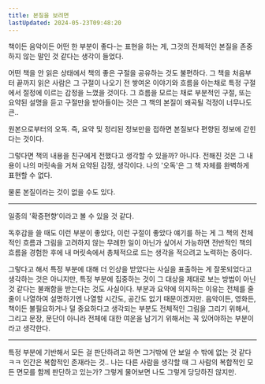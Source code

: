 ```yaml
---
title: 본질을 보려면
lastUpdated: 2024-05-23T09:48:20
---
```


책이든 음악이든 어떤 한 부분이 좋다-는 표현을 하는 게, 그것의 전체적인 본질을 존중하지 않는 말인 것 같다는 생각이 들었다.

어떤 책을 안 읽은 상태에서 책의 좋은 구절을 공유하는 것도 불편하다. 그 책을 처음부터 끝까지 읽은 사람은 그 구절이 나오기 전 쌓여온 이야기와 흐름을 아는채로 특정 구절에서 절정에 이르는 감정을 느꼈을 것이다. 그 흐름을 모르는 채로 부분적인 구절, 또는 요약된 설명을 듣고 구절만을 받아들이는 것은 그 책의 본질이 왜곡될 걱정이 너무나도 큰.. 

원본으로부터의 오독.
즉, 요약 및 정리된 정보만을 접하면 본질보다 편향된 정보에 갇힌다는 것이다.

그렇다면 책의 내용을 친구에게 전했다고 생각할 수 있을까? 아니다. 전해진 것은 그 내용이 나의 머릿속을 거쳐 요약된 감정, 생각이다. 나의 '오독'은 그 책 자체를 완벽하게 표현할 수 없다.


물론 본질이라는 것이 없을 수도 있다.

---

일종의 '확증편향'이라고 볼 수 있을 것 같다.

독후감을 쓸 때도 이런 부분이 좋았다, 이런 구절이 좋았다 얘기를 하는 게 그 책의 전체적인 흐름과 그림을 고려하지 않는 무례한 일이 아닌가 싶어서 가능하면 전반적인 책의 흐름을 경험한 후에 내 머릿속에서 총체적으로 드는 생각을 적으려고 노력하는 중이다.

그렇다고 해서 특정 부분에 대해 더 인상을 받았다는 사실을 표출하는 게 잘못되었다고 생각하는 것은 아니지만, 특정 부분에 집중하는 것이 그 대상을 제대로 보는 방법이 아닌 것 같다는 불쾌함을 받는다는 것도 사실이다. 부분과 요약에 의지하는 이유는 전체를 줄줄이 나열하여 설명하기엔 나열할 시간도, 공간도 없기 때문이겠지만. 음악이든, 영화든, 책이든 불필요하거나 덜 중요하다고 생각되는 부분도 전체적인 그림을 그리기 위해서, 그리고 문장, 문단이 아니라 전체에 대한 여운을 남기기 위해서는 꼭 있어야하는 부분이라고 생각한다.

---
 
특정 부분에 기반해서 모든 걸 판단하려고 하면 그거밖에 안 보일 수 밖에 없는 것 같다ㅋㅋ 인간은 복합적인 존재라는 것.. 나는 다른 사람을 생각할 때 그 사람의 복합적인 모든 면모를 함께 판단하고 있는가? 그렇게 물어보면 나도 그렇게 당당하진 않지만.

